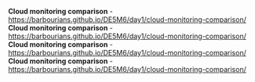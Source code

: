 **Cloud monitoring comparison** - https://barbourians.github.io/DE5M6/day1/cloud-monitoring-comparison/
**Cloud monitoring comparison** - https://barbourians.github.io/DE5M6/day1/cloud-monitoring-comparison/
**Cloud monitoring comparison** - https://barbourians.github.io/DE5M6/day1/cloud-monitoring-comparison/
**Cloud monitoring comparison** - https://barbourians.github.io/DE5M6/day1/cloud-monitoring-comparison/
